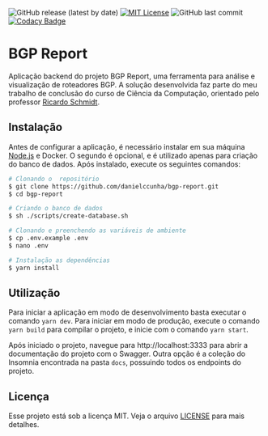 ![GitHub release (latest by date)](https://img.shields.io/github/v/release/danielccunha/bgp-report?color=%233a86ff)
[![MIT License](https://img.shields.io/badge/License-MIT-blue.svg?color=%233a86ff)](https://opensource.org/licenses/)
![GitHub last commit](https://img.shields.io/github/last-commit/danielccunha/bgp-report?color=3a86ff)
[![Codacy Badge](https://app.codacy.com/project/badge/Grade/1e22be0695da4a608eb7f3846f6b9709)](https://www.codacy.com/gh/danielccunha/bgp-report/dashboard?utm_source=github.com&utm_medium=referral&utm_content=danielccunha/bgp-report&utm_campaign=Badge_Grade)

# BGP Report

Aplicação backend do projeto BGP Report, uma ferramenta para análise e visualização de roteadores BGP. A solução desenvolvida faz parte do meu trabalho de conclusão do curso de Ciência da Computação, orientado pelo professor [Ricardo Schmidt](https://www.escavador.com/sobre/2791800/ricardo-de-oliveira-schmidt).

## Instalação

Antes de configurar a aplicação, é necessário instalar em sua máquina [Node.js][nodejs] e Docker. O segundo é opcional, e é utilizado apenas para criação do banco de dados. Após instalado, execute os seguintes comandos:

```sh
# Clonando o  repositório
$ git clone https://github.com/danielccunha/bgp-report.git
$ cd bgp-report

# Criando o banco de dados
$ sh ./scripts/create-database.sh

# Clonando e preenchendo as variáveis de ambiente
$ cp .env.example .env
$ nano .env

# Instalação as dependências
$ yarn install
```

## Utilização

Para iniciar a aplicação em modo de desenvolvimento basta executar o comando `yarn dev`. Para iniciar em modo de produção, execute o comando `yarn build` para compilar o projeto, e inicie com o comando `yarn start`.

Após iniciado o projeto, navegue para http://localhost:3333 para abrir a documentação do projeto com o Swagger. Outra opção é a coleção do Insomnia encontrada na pasta `docs`, possuindo todos os endpoints do projeto.

## Licença

Esse projeto está sob a licença MIT. Veja o arquivo [LICENSE](LICENSE) para mais detalhes.

[nodejs]: https://nodejs.org/en/
[docker]: https://www.docker.com/
